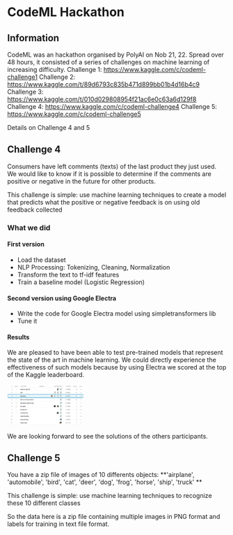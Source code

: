 # CodeML Hackathon

## Information
 
CodeML was an hackathon organised by PolyAI on Nob 21, 22. Spread over 48 hours, it consisted of a series of challenges on machine learning of increasing difficulty.
Challenge 1: https://www.kaggle.com/c/codeml-challenge1
Challenge 2: https://www.kaggle.com/t/89d6793c835b471d899bb01b4d16b4c9
Challenge 3: https://www.kaggle.com/t/010d029808954f21ac6e0c63a6d129f8
Challenge 4: https://www.kaggle.com/c/codeml-challenge4
Challenge 5: https://www.kaggle.com/c/codeml-challenge5

Details on Challenge 4 and 5
## Challenge 4

Consumers have left comments (texts) of the last product they just used. We would like to know if it is possible to determine if the comments are positive or negative in the future for other products.

This challenge is simple: use machine learning techniques to create a model that predicts what the positive or negative feedback is on using old feedback collected

### What we did
#### First version

- Load the dataset
- NLP Processing: Tokenizing, Cleaning, Normalization
- Transform the text to tf-idf features
- Train a baseline model (Logistic Regression)

#### Second version using Google Electra
- Write the code for Google Electra model using simpletransformers lib
- Tune it

#### Results 
We are pleased to have been able to test pre-trained models that represent the state of the art in machine learning. We could directly experience the effectiveness of such models because by using Electra we scored at the top of the Kaggle leaderboard.
<p><img src="https://github.com/kumarmanishjha/CodeML-Hackathon/blob/main/challenge4/submissions/pic.png" width=35% height=35%></p>
We are looking forward to see the solutions of the others participants.

## Challenge 5

You have a zip file of images of 10 differents objects: **'airplane', 'automobile', 'bird', 'cat', 'deer', 'dog', 'frog', 'horse', 'ship', 'truck' **

This challenge is simple: use machine learning techniques to recognize these 10 different classes

So the data here is a zip file containing multiple images in PNG format and labels for training in text file format.
